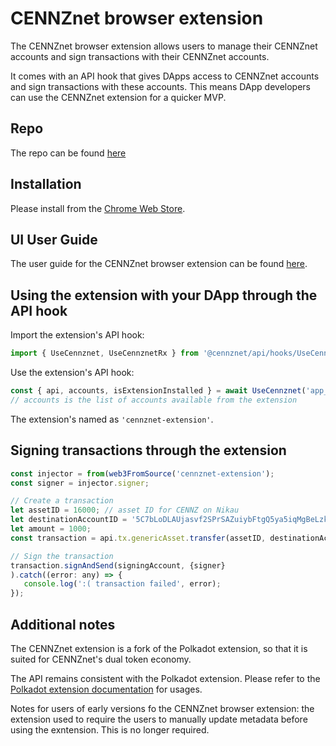 # CENNZnet browser extension

The CENNZnet browser extension allows users to manage their CENNZnet accounts and sign transactions with their CENNZnet accounts. 

It comes with an API hook that gives DApps access to CENNZnet accounts and sign transactions with these accounts. This means DApp developers can use the CENNZnet extension for a quicker MVP.

## Repo
The repo can be found [here](https://github.com/cennznet/extension)

## Installation

Please install from the [Chrome Web Store](https://chrome.google.com/webstore/detail/cennznet-extension/feckpephlmdcjnpoclagmaogngeffafk).

## UI User Guide
The user guide for the CENNZnet browser extension can be found [here](https://medium.com/centrality/cennznet-browser-extension-user-guide-8f4d924a9f12).

## Using the extension with your DApp through the API hook

Import the extension's API hook:
```js
import { UseCennznet, UseCennznetRx } from '@cennznet/api/hooks/UseCennznet';
```

Use the extension's API hook:
```js
const { api, accounts, isExtensionInstalled } = await UseCennznet('app_name', { network: 'azalea' });
// accounts is the list of accounts available from the extension
```

The extension's named as ``'cennznet-extension'``.

## Signing transactions through the extension
```js
const injector = from(web3FromSource('cennznet-extension');
const signer = injector.signer;

// Create a transaction
let assetID = 16000; // asset ID for CENNZ on Nikau
let destinationAccountID = '5C7bLoDLAUjasvf2SPrSAZuiybFtgQ5ya5iqMgBeLzkwGRRr';
let amount = 1000;
const transaction = api.tx.genericAsset.transfer(assetID, destinationAccountID, amount);

// Sign the transaction
transaction.signAndSend(signingAccount, {signer}
).catch((error: any) => {
   console.log(':( transaction failed', error);
});
```


## Additional notes
The CENNZnet extension is a fork of the Polkadot extension, so that it is suited for CENNZnet's dual token economy. 

The API remains consistent with the Polkadot extension. Please refer to the [Polkadot extension documentation](https://polkadot.js.org/docs/extension/) for usages.

Notes for users of early versions fo the CENNZnet browser extension: the extension used to require the users to manually update metadata before using the exntension. This is no longer required.